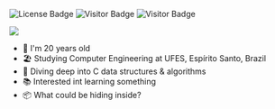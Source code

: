 ![License Badge](https://img.shields.io/badge/license-MIT-blue)
![Visitor Badge](https://visitor-badge.laobi.icu/badge?page_id=edualfo.visitor-badge)
![Visitor Badge](https://img.shields.io/badge/made%20in-brazil-green)



<div align="left">
  <img src="https://readme-typing-svg.herokuapp.com?font=Consolas&weight=400&size=28&duration=4000&pause=600&width=700&height=50&color=fff&center=false&vCenter=true&lines=Hi%2C+I'm+Eduardo+Abreu!%F0%9F%91%8B%F0%9F%91%8B;I'm+a+computer+engineering+student;Check+out+some+cool+stuff+below+%F0%9F%8D%B7%F0%9F%97%BF">
</div>

<div align="left">
  <ul>
    <li>🤠 I'm 20 years old</li>
    <li>🏖️ Studying Computer Engineering at UFES, Espírito Santo, Brazil</li>
    <li>🤿 Diving deep into C data structures & algorithms</li>
    <li>📚 Interested int learning something</li>
    <li>📦 What could be hiding inside?</li>
  </ul>
</div>

<!---

#

<div>
  <a href="https://github.com/edualfo">
  <img height="200" src="https://github-readme-stats.vercel.app/api?username=edualfo&show_icons=true&theme=apprentice&include_all_commits=true&count_private=true&hide_rank=true&border_radius=5&hide_border=true"/>
  <img height="200" src="https://github-readme-stats.vercel.app/api/top-langs/?username=edualfo&theme=apprentice&border_radius=5&hide_border=true&exclude_repo=&hide=&langs_count=10&layout=compact">
</div>

<div>
  <img height="200" src="https://streak-stats.demolab.com?user=edualfo&ring&theme=apprentice&ring=FFFFAF&fire=FFFFAF&currStreakNum=fff&currStreakLabel=fff&border_radius=5&hide_border=true">
</div>

--->

<!---
eduabreulfo/eduabreulfo is a ✨ special ✨ repository because its `README.md` (this file) appears on your GitHub profile.
You can click the Preview link to take a look at your changes.
--->
